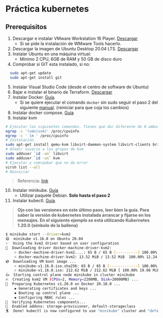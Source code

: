 # Práctica kubernetes

## Prerequisitos

1. Descargar e instalar VMware Workstation 16 Player. [Descargar](https://www.vmware.com/es/products/workstation-player/workstation-player-evaluation.html)
   * Si se pide la instalación de WMware Tools hacerlo. 
2. Descargar la imagen de Ubuntu Desktop 20.04 LTS. [Descargar](https://releases.ubuntu.com/20.04/)
3. Instalar Ubuntu en una máquina virtual:
   * Mínimo 2 CPU, 6GB de RAM y 50 GB de disco duro
4. Comprobar si GIT esta instalado, si no:
```bash
  sudo apt-get update
  sudo apt-get install git
```
5. Instalar Visual Studio Code (desde el centro de software de Ubuntu)
6. Bajar e instalar el binario de Terraform. [Descargar](https://www.terraform.io/downloads.html)
7. Instalar Docker. [Guía](https://docs.docker.com/engine/install/ubuntu/).
   * Si se quiere ejecutar el comando `docker` sin sudo seguir el paso 2 del siguiente [manual](https://www.digitalocean.com/community/tutorials/how-to-install-and-use-docker-on-ubuntu-20-04-es). (reiniciar para que coja los cambios)
8. Instalar docker compose. [Guía](https://docs.docker.com/compose/install/)
9. Instalar kvm
```bash
# Ejecutar los siguientes comandos. Tienes que dar diferente de 0 ambos
egrep -c '(vmx|svm)' /proc/cpuinfo
egrep -c ' lm ' /proc/cpuinfo
# Instalación
sudo apt-get install qemu-kvm libvirt-daemon-system libvirt-clients bridge-utils
# Añadir usuario a los grupos de kvm
sudo adduser `id -un` libvirt
sudo adduser `id -un` kvm
# Ejecutar y comrpobar que no da error
virsh list --all
# Reiniciar
```
> Referencia: [link](https://help.ubuntu.com/community/KVM/Installation)

10. Instalar minikube. [Guía](https://minikube.sigs.k8s.io/docs/start/)
    * Utilizar paquete Debian. **Solo hasta el paso 2**
11. Instalar kubectl. [Guía](https://kubernetes.io/docs/tasks/tools/install-kubectl/). 
> **Ojo con las versiones en este último paso, leer bien la guía. 
> Para saber la versión de kubernetes instalada arrancar y fijarse en los mensajes.
> En el siguiente ejemplo se está utilizando Kubernetes 1.20.0 (símbolo de la ballena)** 
```bash
$ minikube start --driver=kvm2
😄  minikube v1.16.0 on Ubuntu 20.04
✨  Using the kvm2 driver based on user configuration
💾  Downloading driver docker-machine-driver-kvm2:
    > docker-machine-driver-kvm2....: 65 B / 65 B [----------] 100.00% ? p/s 0s
    > docker-machine-driver-kvm2: 13.52 MiB / 13.52 MiB  100.00% 12.24 MiB p/s 
💿  Downloading VM boot image ...
    > minikube-v1.16.0.iso.sha256: 65 B / 65 B [-------------] 100.00% ? p/s 0s
    > minikube-v1.16.0.iso: 212.62 MiB / 212.62 MiB [ 100.00% 19.98 MiB p/s 10s
👍  Starting control plane node minikube in cluster minikube
🔥  Creating kvm2 VM (CPUs=2, Memory=2200MB, Disk=20000MB) ...
🐳  Preparing Kubernetes v1.20.0 on Docker 20.10.0 ...
    ▪ Generating certificates and keys ...
    ▪ Booting up control plane ...
    ▪ Configuring RBAC rules ...
🔎  Verifying Kubernetes components...
🌟  Enabled addons: storage-provisioner, default-storageclass
🏄  Done! kubectl is now configured to use "minikube" cluster and "default" namespace by default
```
